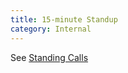 ```yaml
---
title: 15-minute Standup
category: Internal
---
```


See [Standing Calls](https://about.gitlab.com/handbook/customer-success/professional-services-engineering/workflows/project_execution/calls.html)

